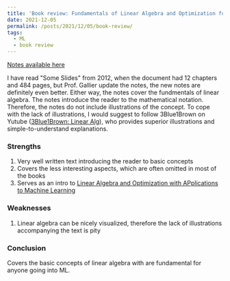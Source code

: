 ```yaml
---
title: 'Book review: Fundamentals of Linear Algebra and Optimization for CIS515, Some Slides (Jean Gallier)'
date: 2021-12-05
permalink: /posts/2021/12/05/book-review/
tags:
  - ML
  - book review
---
```

[Notes available here](https://www.cis.upenn.edu/~cis515/cis515-notes-22.html)

I have read "Some Slides" from 2012, when the document had 12 chapters and 484 pages, but Prof. Gallier update the notes, 
the new notes are definitely even better. Either way, the notes cover the fundmentals of linear algebra. The notes 
introduce the reader to the mathematical notation. Therefore, the notes do not include illustrations of the concept. 
To cope with the lack of illustrations, I would suggest to follow 3Blue1Brown on Yutube ([3Blue1Brown: Linear Alg](https://www.youtube.com/watch?v=kjBOesZCoqc&list=PL0-GT3co4r2y2YErbmuJw2L5tW4Ew2O5B)),
who provides superior illustrations and simple-to-understand explanations.

### Strengths
1. Very well written text introducing the reader to basic concepts
2. Covers the less interesting aspects, which are often omitted in most of the books
3. Serves as an intro to [Linear Algebra and Optimization with APplications to Machine Learning]()

### Weaknesses
1. Linear algebra can be nicely visualized, therefore the lack of illustrations accompanying the text is pity

### Conclusion
Covers the basic concepts of linear algebra with are fundamental for anyone going into ML.
